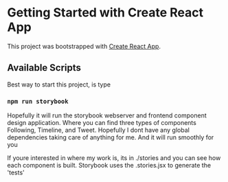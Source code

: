 # Getting Started with Create React App

This project was bootstrapped with [Create React App](https://github.com/facebook/create-react-app).

## Available Scripts

Best way to start this project, is type

### `npm run storybook`

Hopefully it will run the storybook webserver and frontend component design application.  Where you can find three types of components Following, Timeline, and Tweet.
Hopefully I dont have any global dependencies taking care of anything for me.  And it will run smoothly for you

If youre interested in where my work is, its in ./stories and you can see how each component is built.  Storybook uses the .stories.jsx to generate the 'tests'